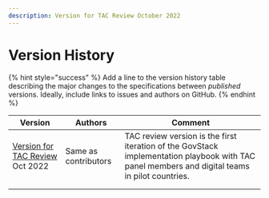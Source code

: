 ```yaml
---
description: Version for TAC Review October 2022
---
```


# Version History

{% hint style="success" %}
Add a line to the version history table describing the major changes to the specifications between _published_ versions. Ideally, include links to issues and authors on GitHub.
{% endhint %}

| Version                                             | Authors               | Comment                                                                                                                                         |
| --------------------------------------------------- | --------------------- | ----------------------------------------------------------------------------------------------------------------------------------------------- |
| [Version for TAC Review](release-notes.md) Oct 2022 | Same as contributors  | TAC review version is the first iteration of the GovStack implementation playbook with TAC panel members and digital teams in pilot countries.  |
|                                                     |                       |                                                                                                                                                 |
|                                                     |                       |                                                                                                                                                 |
